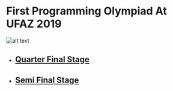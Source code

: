 # First Programming Olympiad At UFAZ 2019 
![alt text][logo]

[logo]: https://ams3.digitaloceanspaces.com/gadir/static/img/logo.png "UFAZ"
- ## [Quarter Final Stage](https://github.com/anarmammad/FirstProgrammingOlympiadAtUFAZ/tree/master/src/QuarterFinal)
- ## [Semi Final Stage](https://github.com/anarmammad/FirstProgrammingOlympiadAtUFAZ/tree/master/src/SemiFinal)

